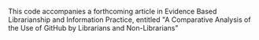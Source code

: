 This code accompanies a forthcoming article in Evidence Based Librarianship and Information Practice, entitled "A Comparative Analysis of the Use of GitHub by Librarians and Non-Librarians"
